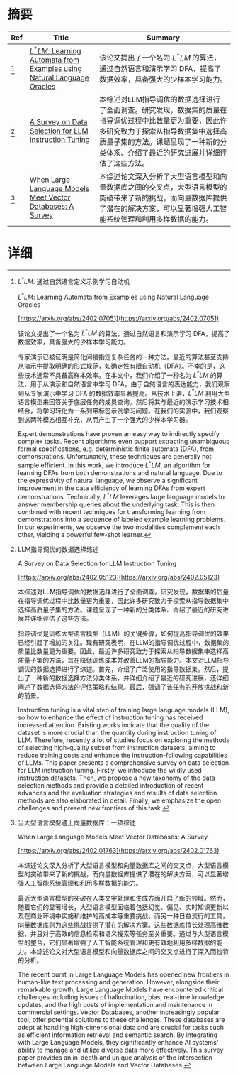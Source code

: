 # 摘要

| Ref | Title | Summary |
| --- | --- | --- |
| [^1] | [$L^*LM$: Learning Automata from Examples using Natural Language Oracles](https://arxiv.org/abs/2402.07051) | 该论文提出了一个名为 $L^*LM$ 的算法，通过自然语言和演示学习 DFA，提高了数据效率，具备强大的少样本学习能力。 |
| [^2] | [A Survey on Data Selection for LLM Instruction Tuning](https://arxiv.org/abs/2402.05123) | 本综述对LLM指导调优的数据选择进行了全面调查。研究发现，数据集的质量在指导调优过程中比数量更为重要，因此许多研究致力于探索从指导数据集中选择高质量子集的方法。课题呈现了一种新的分类体系、介绍了最近的研究进展并详细评估了这些方法。 |
| [^3] | [When Large Language Models Meet Vector Databases: A Survey](https://arxiv.org/abs/2402.01763) | 本综述论文深入分析了大型语言模型和向量数据库之间的交叉点，大型语言模型的突破带来了新的挑战，而向量数据库提供了潜在的解决方案，可以显著增强人工智能系统管理和利用多样数据的能力。 |

# 详细

[^1]: $L^*LM$: 通过自然语言定义示例学习自动机

    $L^*LM$: Learning Automata from Examples using Natural Language Oracles

    [https://arxiv.org/abs/2402.07051](https://arxiv.org/abs/2402.07051)

    该论文提出了一个名为 $L^*LM$ 的算法，通过自然语言和演示学习 DFA，提高了数据效率，具备强大的少样本学习能力。

    

    专家演示已被证明是简化间接指定复杂任务的一种方法。最近的算法甚至支持从演示中提取明确的形式规范，如确定性有限自动机（DFA）。不幸的是，这些技术通常不具备高样本效率。在本文中，我们介绍了一种名为 $L^*LM$ 的算法，用于从演示和自然语言中学习 DFA。由于自然语言的表达能力，我们观察到从专家演示中学习 DFA 的数据效率显著提高。从技术上讲，$L^*LM$ 利用大型语言模型来回答关于底层任务的成员查询。然后将其与最近的演示学习技术相结合，将学习转化为一系列带标签示例学习问题。在我们的实验中，我们观察到这两种模态相互补充，从而产生了一个强大的少样本学习器。

    Expert demonstrations have proven an easy way to indirectly specify complex tasks. Recent algorithms even support extracting unambiguous formal specifications, e.g. deterministic finite automata (DFA), from demonstrations. Unfortunately, these techniques are generally not sample efficient. In this work, we introduce $L^*LM$, an algorithm for learning DFAs from both demonstrations and natural language. Due to the expressivity of natural language, we observe a significant improvement in the data efficiency of learning DFAs from expert demonstrations. Technically, $L^*LM$ leverages large language models to answer membership queries about the underlying task. This is then combined with recent techniques for transforming learning from demonstrations into a sequence of labeled example learning problems. In our experiments, we observe the two modalities complement each other, yielding a powerful few-shot learner.
    
[^2]: LLM指导调优的数据选择综述

    A Survey on Data Selection for LLM Instruction Tuning

    [https://arxiv.org/abs/2402.05123](https://arxiv.org/abs/2402.05123)

    本综述对LLM指导调优的数据选择进行了全面调查。研究发现，数据集的质量在指导调优过程中比数量更为重要，因此许多研究致力于探索从指导数据集中选择高质量子集的方法。课题呈现了一种新的分类体系、介绍了最近的研究进展并详细评估了这些方法。

    

    指导调优是训练大型语言模型（LLM）的关键步骤，如何提高指导调优的效果已经引起了增加的关注。现有研究表明，在LLM的指导调优过程中，数据集的质量比数量更为重要。因此，最近许多研究致力于探索从指导数据集中选择高质量子集的方法，旨在降低训练成本并改善LLM的指导能力。本文对LLM指导调优的数据选择进行了综述。首先，介绍了广泛使用的指导数据集。然后，提出了一种新的数据选择方法分类体系，并详细介绍了最近的研究进展，还详细阐述了数据选择方法的评估策略和结果。最后，强调了该任务的开放挑战和新的前景。

    Instruction tuning is a vital step of training large language models (LLM), so how to enhance the effect of instruction tuning has received increased attention. Existing works indicate that the quality of the dataset is more crucial than the quantity during instruction tuning of LLM. Therefore, recently a lot of studies focus on exploring the methods of selecting high-quality subset from instruction datasets, aiming to reduce training costs and enhance the instruction-following capabilities of LLMs. This paper presents a comprehensive survey on data selection for LLM instruction tuning. Firstly, we introduce the wildly used instruction datasets. Then, we propose a new taxonomy of the data selection methods and provide a detailed introduction of recent advances,and the evaluation strategies and results of data selection methods are also elaborated in detail. Finally, we emphasize the open challenges and present new frontiers of this task.
    
[^3]: 当大型语言模型遇上向量数据库：一项综述

    When Large Language Models Meet Vector Databases: A Survey

    [https://arxiv.org/abs/2402.01763](https://arxiv.org/abs/2402.01763)

    本综述论文深入分析了大型语言模型和向量数据库之间的交叉点，大型语言模型的突破带来了新的挑战，而向量数据库提供了潜在的解决方案，可以显著增强人工智能系统管理和利用多样数据的能力。

    

    最近大型语言模型的突破在人类文字处理和生成方面开启了新的领域。然而，随着它们的显著增长，大型语言模型面临着包括幻觉、偏见、实时知识更新以及在商业环境中实施和维护的高成本等重要挑战。而另一种日益流行的工具，向量数据库则为这些挑战提供了潜在的解决方案。这些数据库擅长处理高维数据，并且对于高效的信息检索和语义搜索等任务至关重要。通过与大型语言模型的整合，它们显著增强了人工智能系统管理和更有效地利用多样数据的能力。本综述论文对大型语言模型和向量数据库之间的交叉点进行了深入而独特的分析。

    The recent burst in Large Language Models has opened new frontiers in human-like text processing and generation. However, alongside their remarkable growth, Large Language Models have encountered critical challenges including issues of hallucination, bias, real-time knowledge updates, and the high costs of implementation and maintenance in commercial settings. Vector Databases, another increasingly popular tool, offer potential solutions to these challenges. These databases are adept at handling high-dimensional data and are crucial for tasks such as efficient information retrieval and semantic search. By integrating with Large Language Models, they significantly enhance AI systems' ability to manage and utilize diverse data more effectively. This survey paper provides an in-depth and unique analysis of the intersection between Large Language Models and Vector Databases.
    

